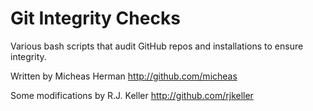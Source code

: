 Git Integrity Checks
====================

Various bash scripts that audit GitHub repos and installations to ensure integrity.

Written by Micheas Herman <http://github.com/micheas>

Some modifications by R.J. Keller <http://github.com/rjkeller>
